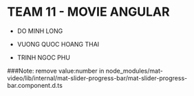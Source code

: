 # TEAM 11 - MOVIE ANGULAR 
 
- DO MINH LONG

- VUONG QUOC HOANG THAI

- TRINH NGOC PHU

###Note:
 remove value:number in node_modules/mat-video/lib/internal/mat-slider-progress-bar/mat-slider-progress-bar.component.d.ts